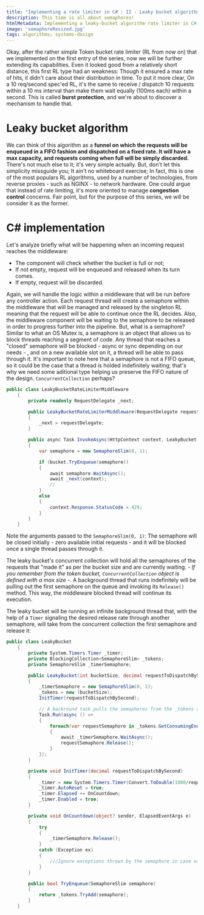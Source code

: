 ```yaml
---
title: "Implementing a rate limiter in C# : II - Leaky bucket algorithm"
description: This time is all about semaphores!
htmlMetadata: Implementing a leaky-bucket algorithm rate limiter in C#
image: 'semaphoreResized.jpg'
tags: algorithms; systems-design
---
```


Okay, after the rather simple Token bucket rate limiter (RL from now on) that we implemented on the first entry of the series, now we will be further extending its capabilities. Even it looked good from a relatively short distance, this first RL type had an weakness: Though it ensured a max rate of hits, it didn't care about their distribution in time. To put it more clear, On a 10 req/second spec'ed RL, it's the same to receive / dispatch 10 requests within a 10 ms interval than make them wait equally (100ms each) within a second. This is called **burst protection**, and we're about to discover a mechanism to handle that.

# Leaky bucket algorithm

We can think of this algorithm as a **funnel on which the requests will be enqueued in a FIFO fashion and dispatched on a fixed rate. It will have a max capacity, and requests coming when full will be simply discarded.** There's not much else to it; it's very simple actually. But, don't let this simplicity missguide you; It ain't no whiteboard exercise; In fact, this is one of the most populars RL algorithms, used by a number of technologies, from reverse proxies - such as NGINX - to network hardware. One could argue that instead of rate limiting, it's more oriented to manage **congestion control** concerns. Fair point, but for the purpose of this series, we will be consider it as the former.

# C# implementation

Let's analyze briefly what will be happening when an incoming request reaches the middleware:

- The component will check whether the bucket is full or not; 
- If not empty, request will be enqueued and released when its turn comes.
- If empty, request will be discarded.

Again, we will handle the logic within a middleware that will be run before any controller action. Each request thread will create a semaphore within the middleware that will be managed and released by the singleton RL meaning that the request will be able to continue once the RL decides. Also, the middleware component will be waiting to the semaphore to be released in order to progress further into the pipeline. But, what is a semaphore? Similar to what an OS Mutex is, a semaphore is an object that allows us to block threads reaching a segment of code. Any thread that reaches a "closed" semaphore will be blocked - async or sync depending on our needs - , and on a new available slot on it, a thread will be able to pass through it. It's important to note here that a semaphore is not a FIFO queue, so it could be the case that a thread is holded indefinitely waiting; that's why we need some aditional type helping us preserve the FIFO nature of the design. ```ConcurrentCollection``` perhaps? 

```csharp
public class LeakyBucketRateLimiterMiddleware
    {
        private readonly RequestDelegate _next;

        public LeakyBucketRateLimiterMiddleware(RequestDelegate requestDelegate)
        {
            _next = requestDelegate;
        }

        public async Task InvokeAsync(HttpContext context, LeakyBucket bucket)
        {
            var semaphore = new SemaphoreSlim(0, 1);

            if (bucket.TryEnqueue(semaphore))
            {
                await semaphore.WaitAsync();
                await _next(context);
                //
            }
            else
            {
                context.Response.StatusCode = 429;
            }
        }
    }
```

Note the arguments passed to the ```SemaphoreSlim(0, 1)```: The semaphore will be closed initially - zero available initial requests - and it will be blocked once a single thread passes through it. 

The leaky bucket's concurrent collection will hold all the semaphores of the requests that "made it" as per the bucket size and are currently waiting. - *If you remember from the token bucket, ```ConcurrentCollection``` object is defined with a max size* -. A background thread that runs indefinitely will be pulling out the first semaphore on the queue and invoking its ```Release()``` method. This way, the middleware blocked thread will continue its execution.  

The leaky bucket will be running an infinite background thread that, with the help of a ```Timer``` signaling the desired release rate through another semaphore, will take from the concurrent collection the first semaphore and release it:

```csharp
public class LeakyBucket
    {
        private System.Timers.Timer _timer;
        private BlockingCollection<SemaphoreSlim> _tokens;
        private SemaphoreSlim _timerSemaphore;

        public LeakyBucket(int bucketSize, decimal requestToDispatchBySecond)
        {
            _timerSemaphore = new SemaphoreSlim(0, 1);
            _tokens = new (bucketSize);
            InitTimer(requestToDispatchBySecond);

            // A backround task pulls the semaphores from the _tokens concurrent collection and releases them dictated by the Timer's managed semaphore "_timerSemaphore"
            Task.Run(async () =>
            {
                foreach(var requestSemaphore in _tokens.GetConsumingEnumerable())
                {
                    await _timerSemaphore.WaitAsync();
                    requestSemaphore.Release();
                }
            });
        }

        private void InitTimer(decimal requestToDispatchBySecond)
        {
            _timer = new System.Timers.Timer(Convert.ToDouble(1000/requestToDispatchBySecond));
            _timer.AutoReset = true;
            _timer.Elapsed += OnCountdown;
            _timer.Enabled = true;
        }

        private void OnCountdown(object? sender, ElapsedEventArgs e)
        {
            try
            {
                _timerSemaphore.Release();
            }
            catch (Exception ex)
            {
                ///Ignore exceptions thrown by the semaphore in case of race conditions
            }
        }

        public bool TryEnqueue(SemaphoreSlim semaphore)
        {
            return _tokens.TryAdd(semaphore);
        }
    }
```

